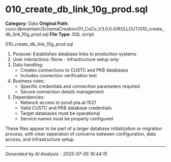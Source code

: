 # 010_create_db_link_10g_prod.sql

**Category:** Data
**Original Path:** cuco.dbmaintain/SchemaCreation/01_CuCo_V3.0.0.0/ROLLOUT/010_create_db_link_10g_prod.sql
**File Type:** SQL script

010_create_db_link_10g_prod.sql
1. Purpose: Establishes database links to production systems
2. User interactions: None - infrastructure setup only
3. Data handling:
   - Creates connections to CUSTC and PKB databases
   - Includes connection verification test
4. Business rules:
   - Specific credentials and connection parameters required
   - Secure connection details management
5. Dependencies:
   - Network access to pora1.pta.at:1521
   - Valid CUSTC and PKB database credentials
   - Target databases must be operational
   - Service names must be properly configured

These files appear to be part of a larger database initialization or migration process, with clear separation of concerns between configuration, data access, and infrastructure setup.

---
*Generated by AI Analysis - 2025-07-05 16:44:15*

